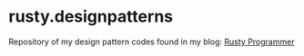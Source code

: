 # rusty.designpatterns
Repository of my design pattern codes found in my blog: [Rusty Programmer](https://fdtacata.wordpress.com/)
